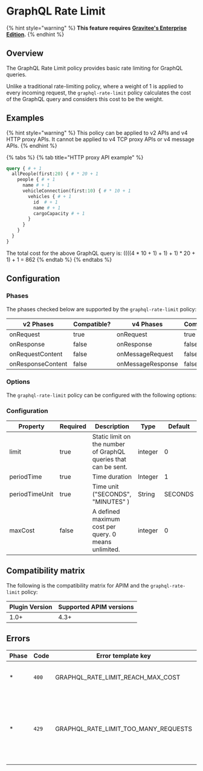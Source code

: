 # GraphQL Rate Limit

{% hint style="warning" %}
**This feature requires** [**Gravitee's Enterprise Edition**](../../../../4.6/overview/gravitee-apim-enterprise-edition/)**.**
{% endhint %}

## Overview

The GraphQL Rate Limit policy provides basic rate limiting for GraphQL queries.

Unlike a traditional rate-limiting policy, where a weight of 1 is applied to every incoming request, the `graphql-rate-limit` policy calculates the cost of the GraphQL query and considers this cost to be the weight.

## Examples

{% hint style="warning" %}
This policy can be applied to v2 APIs and v4 HTTP proxy APIs. It cannot be applied to v4 TCP proxy APIs or v4 message APIs.
{% endhint %}

{% tabs %}
{% tab title="HTTP proxy API example" %}
```graphql
query { # + 1
  allPeople(first:20) { # * 20 + 1
    people { # + 1
      name # + 1
      vehicleConnection(first:10) { # * 10 + 1
        vehicles { # + 1
          id  # + 1
          name # + 1
          cargoCapacity # + 1
        }
      }
    }
  }
}
```

The total cost for the above GraphQL query is: ((((4 \* 10 + 1) + 1) + 1) \* 20 + 1) + 1 = 862
{% endtab %}
{% endtabs %}

## Configuration

### Phases

The phases checked below are supported by the `graphql-rate-limit` policy:

<table data-full-width="false"><thead><tr><th width="209">v2 Phases</th><th width="139" data-type="checkbox">Compatible?</th><th width="208.41136671177264">v4 Phases</th><th data-type="checkbox">Compatible?</th></tr></thead><tbody><tr><td>onRequest</td><td>true</td><td>onRequest</td><td>true</td></tr><tr><td>onResponse</td><td>false</td><td>onResponse</td><td>false</td></tr><tr><td>onRequestContent</td><td>false</td><td>onMessageRequest</td><td>false</td></tr><tr><td>onResponseContent</td><td>false</td><td>onMessageResponse</td><td>false</td></tr></tbody></table>

### Options

The `graphql-rate-limit` policy can be configured with the following options:

### Configuration <a href="#user-content-configuration" id="user-content-configuration"></a>

<table><thead><tr><th width="165">Property</th><th width="100" data-type="checkbox">Required</th><th width="207">Description</th><th width="94">Type</th><th>Default</th></tr></thead><tbody><tr><td>limit</td><td>true</td><td>Static limit on the number of GraphQL queries that can be sent.</td><td>integer</td><td>0</td></tr><tr><td>periodTime</td><td>true</td><td>Time duration</td><td>Integer</td><td>1</td></tr><tr><td>periodTimeUnit</td><td>true</td><td>Time unit ("SECONDS", "MINUTES" )</td><td>String</td><td>SECONDS</td></tr><tr><td>maxCost</td><td>false</td><td>A defined maximum cost per query. 0 means unlimited.</td><td>integer</td><td>0</td></tr></tbody></table>

## Compatibility matrix

The following is the compatibility matrix for APIM and the `graphql-rate-limit` policy:

<table data-full-width="false"><thead><tr><th>Plugin Version</th><th>Supported APIM versions</th></tr></thead><tbody><tr><td>1.0+</td><td>4.3+</td></tr></tbody></table>

## Errors

<table><thead><tr><th width="108">Phase</th><th width="73">Code</th><th width="227">Error template key</th><th>Description</th></tr></thead><tbody><tr><td>*</td><td><code>400</code></td><td>GRAPHQL_RATE_LIMIT_REACH_MAX_COST</td><td>When the query reaches the max cost</td></tr><tr><td>*</td><td><code>429</code></td><td>GRAPHQL_RATE_LIMIT_TOO_MANY_REQUESTS</td><td>When too many requests have been made according to the rate limiting configuration</td></tr></tbody></table>
